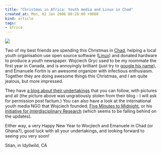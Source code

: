 ```yaml
---
title: "Christmas in Africa: Youth media and Linux in Chad"
created_at: Mon, 02 Jan 2006 00:20:00 +0000
kind: article
tags:
- africa
---
```


![](http://i2r.org/fmm/a13i/washing.jpg)

Two of my best friends are spending this Christmas in
[Chad](http://www.wikipedia.org/wiki/Chad), helping a local youth
organisation use open source software
([Linux](http://www.wikipedia.org/wiki/Linux)) and donated hardware to
produce a youth newspaper. Wojciech Gryc used to be my roommate the
first year in Canada, and is annoyingly brilliant (just try to [google
his
name](http://www.google.com/search?hl=en&rls=en&q=%22Wojciech+Gryc%22&spell=1)),
and Emanuele Fortin is an awesome organizer with infectious enthusiasm.
Together they are doing awesome things this Christmas, and I am quite
jealous, but more impressed.

They have [a blog about their
undertakings](http://http://a13i.blogspot.com) that you can follow, with
pictures and all (the picture above was ungratiously stolen from their
blog - I will ask for permission post factum.) You can also have a look
at the international youth media NGO that Wojciech founded; [Five
Minutes to Midnight](http://i2r.org/fmm), or his [Initiative for
Interdisciplinary Research](http://i2r.org) (which seems to be falling
behind on the updates).

Either way, a very Happy New Year to Wocjiech and Emanuele in Chad (or
Ghana?), good luck with all your undertakings, and looking forward to
seeing you very soon!

Stian, in Idyllwild, CA
